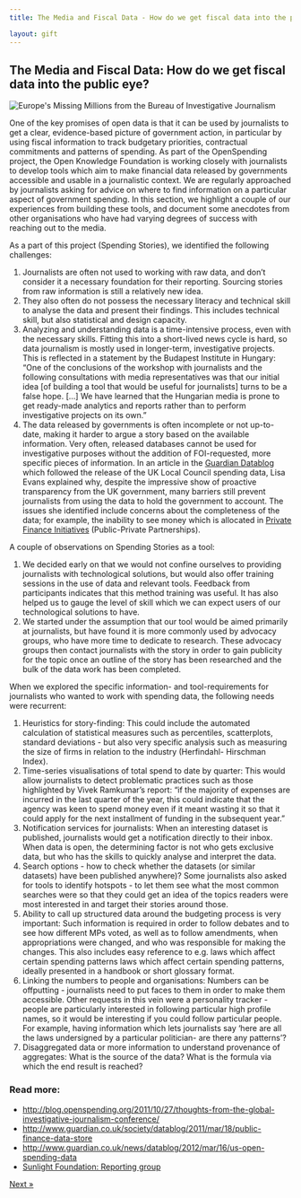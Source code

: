 ```yaml
---
title: The Media and Fiscal Data - How do we get fiscal data into the public eye?

layout: gift
---
```


## The Media and Fiscal Data: How do we get fiscal data into the public eye?

![Europe's Missing Millions from the Bureau of Investigative Journalism](http://farm9.staticflickr.com/8157/7295526880_5f5db8d268_o.png)


One of the key promises of open data is that it can be used by journalists to get a clear, evidence-based picture of government action, in particular by using fiscal information to track budgetary priorities, contractual commitments and patterns of spending. As part of the OpenSpending project, the Open Knowledge Foundation is working closely with journalists to develop tools which aim to make financial data released by governments accessible and usable in a journalistic context. We are regularly approached by journalists asking for advice on where to find information on a particular aspect of government spending. In this section, we highlight a couple of our experiences from building these tools, and document some anecdotes from other organisations who have had varying degrees of success with reaching out to the media.

As a part of this project (Spending Stories), we identified the following challenges:

1. Journalists are often not used to working with raw data, and don’t consider it a necessary foundation for their reporting. Sourcing stories from raw information is still a relatively new idea.
2. They also often do not possess the necessary literacy and technical skill to analyse the data and present their findings. This includes technical skill, but also statistical and design capacity.
3. Analyzing and understanding data is a time-intensive process, even with the necessary skills. Fitting this into a short-lived news cycle is hard, so data journalism is mostly used in longer-term, investigative projects. This is reflected in a statement by the Budapest Institute in Hungary: “One of the conclusions of the workshop with journalists and the following consultations with media representatives was that our initial idea [of building a tool that would be useful for journalists] turns to be a false hope. [...] We have learned that the Hungarian media is prone to get ready-made analytics and reports rather than to perform investigative projects on its own.”
4. The data released by governments is often incomplete or not up-to-date, making it harder to argue a story based on the available information. Very often, released databases cannot be used for investigative purposes without the addition of FOI-requested, more specific pieces of information.  In an article in the [Guardian Datablog](http://www.guardian.co.uk/society/datablog/2011/mar/18/public-finance-data-store) which followed the release of the UK Local Council spending data, Lisa Evans explained why, despite the impressive show of proactive transparency from the UK government, many barriers still prevent journalists from using the data to hold the government to account. The issues she identified include concerns about the completeness of the data; for example, the inability to see money which is allocated in [Private Finance Initiatives](http://www.guardian.co.uk/politics/pfi) (Public-Private Partnerships).

A couple of observations on Spending Stories as a tool:

1. We decided early on that we would not confine ourselves to providing journalists with technological solutions, but would also offer training sessions in the use of data and relevant tools. Feedback from participants indicates that this method training was useful. It has also helped us to gauge the level of skill which we can expect users of our technological solutions to have.
2. We started under the assumption that our tool would be aimed primarily at journalists, but have found it is more commonly used by advocacy groups, who have more time to dedicate to research. These advocacy groups then contact journalists with the story in order to gain publicity for the topic once an outline of the story has been researched and the bulk of the data work has been completed.

When we explored the specific information- and tool-requirements for journalists who wanted to work with spending data, the following needs were recurrent:

1. Heuristics for story-finding: This could include the automated calculation of statistical measures such as percentiles, scatterplots, standard deviations - but also very specific analysis such as measuring the size of firms in relation to the industry (Herfindahl- Hirschman Index).
2. Time-series visualisations of total spend to date by quarter: This would allow journalists to detect problematic practices such as those highlighted by Vivek Ramkumar’s report: “if the majority of expenses are incurred in the last quarter of the year, this could indicate that the agency was keen to spend money even if it meant wasting it so that it could apply for the next installment of funding in the subsequent year.”
3. Notification services for journalists: When an interesting dataset is published, journalists would get a notification directly to their inbox. When data is open, the determining factor is not who gets exclusive data, but who has the skills to quickly analyse and interpret the data.
4. Search options - how to check whether the datasets (or similar datasets) have been published anywhere)? Some journalists also asked for tools to identify hotspots - to let them see what the most common searches were so that they could get an idea of the topics readers were most interested in and target their stories around those.
5. Ability to call up structured data around the budgeting process is very important: Such information is required in order to follow debates and to see how different MPs voted, as well as to follow amendments, when appropriations were changed, and who was responsible for making the changes. This also includes easy reference to e.g. laws which affect certain spending patterns laws which affect certain spending patterns, ideally presented in a handbook or short glossary format.
6. Linking the numbers to people and organisations: Numbers can be offputting - journalists need to put faces to them in order to make them accessible. Other requests in this vein were a personality tracker - people are particularly interested in following particular high profile names, so it would be interesting if you could follow particular people. For example, having information which lets journalists say ‘here are all the laws undersigned by a particular politician- are there any patterns’?
7. Disaggregated data or more information to understand provenance of aggregates: What is the source of the data? What is the formula via which the end result is reached?

### Read more:

* <http://blog.openspending.org/2011/10/27/thoughts-from-the-global-investigative-journalism-conference/>
* <http://www.guardian.co.uk/society/datablog/2011/mar/18/public-finance-data-store>
* <http://www.guardian.co.uk/news/datablog/2012/mar/16/us-open-spending-data>
* [Sunlight Foundation: Reporting group](http://reporting.sunlightfoundation.com/SLRG/)

<div class="pull-right"><a class="btn btn-default btn-mini" href="chapter6-3.html">Next &raquo;</a></div>

